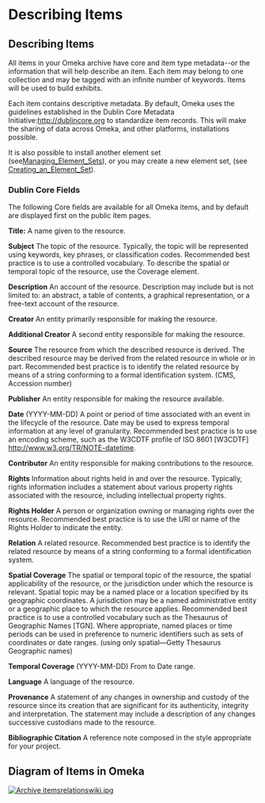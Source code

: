 
Describing Items
================


Describing Items
-------------------------------------------------------------------------

All items in your Omeka archive have core and item type metadata--or the information that will help describe an item. Each item may belong to one collection and may be tagged with an infinite number of keywords. Items will be used to build exhibits.

Each item contains descriptive metadata. By default, Omeka uses the guidelines established in the Dublin Core Metadata Initiative:<http://dublincore.org> to standardize item records. This will make the sharing of data across Omeka, and other platforms, installations possible.

It is also possible to install another element set (see[Managing\_Element\_Sets](Managing_Element_Sets.html "Managing Element Sets")), or you may create a new element set, (see
[Creating\_an\_Element\_Set](Creating_an_Element_Set.html "Creating an Element Set")).

### Dublin Core Fields

The following Core fields are available for all Omeka items, and by default are displayed first on the public item pages.

**Title:** A name given to the resource.

**Subject** The topic of the resource. Typically, the topic will be represented using keywords, key phrases, or classification codes. Recommended best practice is to use a controlled vocabulary. To describe the spatial or temporal topic of the resource, use the Coverage element.

**Description** An account of the resource. Description may include but is not limited to: an abstract, a table of contents, a graphical representation, or a free-text account of the resource.

**Creator** An entity primarily responsible for making the resource.

**Additional Creator** A second entity responsible for making the resource.

**Source** The resource from which the described resource is derived. The described resource may be derived from the related resource in whole or in part. Recommended best practice is to identify the related resource by means of a string conforming to a formal identification system. (CMS, Accession number)

**Publisher** An entity responsible for making the resource available.

**Date** (YYYY-MM-DD) A point or period of time associated with an event in the lifecycle of the resource. Date may be used to express temporal information at any level of granularity. Recommended best practice is to use an encoding scheme, such as the W3CDTF profile of ISO 8601
\[W3CDTF\] <http://www.w3.org/TR/NOTE-datetime>.

**Contributor** An entity responsible for making contributions to the resource.

**Rights** Information about rights held in and over the resource. Typically, rights information includes a statement about various property rights associated with the resource, including intellectual property rights.

**Rights Holder** A person or organization owning or managing rights over the resource. Recommended best practice is to use the URI or name of the Rights Holder to indicate the entity.

**Relation** A related resource. Recommended best practice is to identify the related resource by means of a string conforming to a formal identification system.

**Spatial Coverage** The spatial or temporal topic of the resource, the spatial applicability of the resource, or the jurisdiction under which the resource is relevant. Spatial topic may be a named place or a location specified by its geographic coordinates. A jurisdiction may be a named administrative entity or a geographic place to which the resource applies. Recommended best practice is to use a controlled vocabulary such as the Thesaurus of Geographic Names \[TGN\]. Where appropriate, named places or time periods can be used in preference to numeric identifiers such as sets of coordinates or date ranges. (using only spatial—Getty Thesaurus Geographic names)

**Temporal Coverage** (YYYY-MM-DD) From to Date range.

**Language** A language of the resource.

**Provenance** A statement of any changes in ownership and custody of the resource since its creation that are significant for its authenticity, integrity and interpretation. The statement may include a description of any changes successive custodians made to the resource.

**Bibliographic Citation** A reference note composed in the style appropriate for your project.

Diagram of Items in Omeka
-------------------------------------------------------------------------------------------

[![Archive itemsrelationswiki.jpg](http://omeka.org/c/images/f/f8/Archive_itemsrelations_wiki.jpg)](File:Archive_itemsrelations_wiki.jpg.html)
